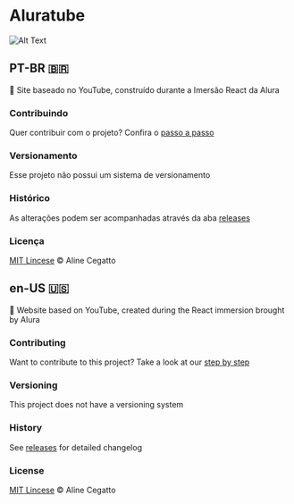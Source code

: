 # Aluratube
![Alt Text](https://img.shields.io/badge/lincense-MIT-green) 

## PT-BR 🇧🇷

:movie_camera: Site baseado no YouTube, construído durante a Imersão React da Alura

### Contribuindo 
Quer contribuir com o projeto? Confira o [passo a passo](https://github.com/aline-guttner/aluratube/blob/main/CONTRIBUTING)

### Versionamento

Esse projeto não possui um sistema de versionamento

### Histórico

As alterações podem ser acompanhadas através da aba [releases](https://github.com/aline-guttner/aluratube/releases)

### Licença

[MIT Lincese](https://github.com/aline-guttner/aluratube/blob/main/LICENSE) © Aline Cegatto

## en-US 🇺🇸

:movie_camera: Website based on YouTube, created during the React immersion brought by Alura

### Contributing
Want to contribute to this project? Take a look at our [step by step](https://github.com/aline-guttner/aluratube/blob/main/CONTRIBUTING)

### Versioning

This project does not have a versioning system

### History

See [releases](https://github.com/aline-guttner/aluratube/releases) for detailed changelog

### License

[MIT Lincese](https://github.com/aline-guttner/aluratube/blob/main/LICENSE) © Aline Cegatto
